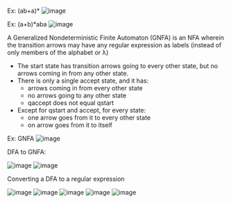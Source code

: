 Ex: (ab+a)*
![image](https://github.com/user-attachments/assets/0784d43c-072f-43b3-8a65-4adc3ffa5cc4)

Ex: (a+b)*aba
![image](https://github.com/user-attachments/assets/993aa0b5-b46d-41f8-8a03-944c98c3b702)

A Generalized Nondeterministic Finite Automaton (GNFA) is an NFA wherein the transition arrows may have any regular expression as labels (instead of only members of the alphabet or λ)
- The start state has transition arrows going to every other state, but no arrows coming in from any other state.
- There is only a single accept state, and it has:
    - arrows coming in from every other state
    - no arrows going to any other state
    - qaccept does not equal qstart
- Except for qstart and accept, for every state:
    - one arrow goes from it to every other state
    - on arrow goes from it to itself

Ex: GNFA
![image](https://github.com/user-attachments/assets/1589dbbd-344e-4e2d-a47f-da874cc5738c)

DFA to GNFA:

![image](https://github.com/user-attachments/assets/e54911c3-d509-4bc7-997b-9e74e6849ffa)
![image](https://github.com/user-attachments/assets/1e87d836-2f93-4fa9-b883-dd61943d57e4)

Converting a DFA to a regular expression

![image](https://github.com/user-attachments/assets/fef5ecd8-de1c-408f-b6c7-1d2567781b72)
![image](https://github.com/user-attachments/assets/ad86a73b-d0ca-4bb5-84a6-0b12a4925448)
![image](https://github.com/user-attachments/assets/2e5a7c90-a09b-4c30-a904-4f9452176ca8)
![image](https://github.com/user-attachments/assets/3545582a-0726-4a33-afe0-39a32090539d)
![image](https://github.com/user-attachments/assets/6bf613ba-ee15-45cf-8fda-e7c5a61112e9)


